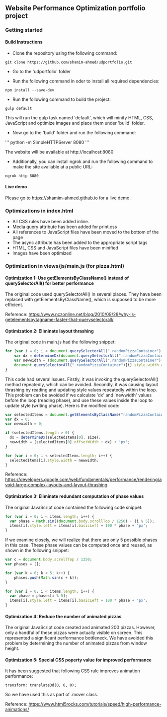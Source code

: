 ## Website Performance Optimization portfolio project

### Getting started
#### Build Instructions
- Clone the repository using the following command:

```
git clone https://github.com/shamim-ahmed/udportfolio.git
```

- Go to the 'udportfolio' folder

- Run the following command in oder to install all required dependencies:

```
npm install --save-dev
```

- Run the following command to build the project:

```
gulp default
```

This will run the gulp task named 'default', which will minify HTML, CSS, JavaScript and optimize images and place them under 'build'
folder.

- Now go to the 'build' folder and run the following command:

'''
python -m SimpleHTTPServer 8080
'''

The website will be available at http://localhost:8080

- Additionally, you can install ngrok and run the following command to make the site available at a public URL:

```
ngrok http 8080
```

#### Live demo

Please go to https://shamim-ahmed.github.io for a live demo.

### Optimizations in index.html

- All CSS rules have been added inline.
- Media query attribute has been added for print.css
- All references to JavaScript files have been moved to the bottom of the page
- The async attribute has been added to the appropriate script tags
- HTML, CSS and JavaScript files have been minified
- Images have been optimized

### Optimization in views/js/main.js (for pizza.html)

#### Optimization 1: Use getElementsByClassName() instead of querySelectorAll() for better performance
The original code used querySelectorAll() in several places. They have been replaced with getElementsByClassName(), which is supposed
to be more efficient.

Reference: https://www.nczonline.net/blog/2010/09/28/why-is-getelementsbytagname-faster-that-queryselectorall/

#### Optimization 2: Eliminate layout thrashing
The original code in main.js had the following snippet:

```javascript
for (var i = 0; i < document.querySelectorAll(".randomPizzaContainer").length; i++) {
    var dx = determineDx(document.querySelectorAll(".randomPizzaContainer")[i], size);
    var newwidth = (document.querySelectorAll(".randomPizzaContainer")[i].offsetWidth + dx) + 'px';
    document.querySelectorAll(".randomPizzaContainer")[i].style.width = newwidth;
}
```

This code had several issues. Firstly, it was invoking the querySelectorAll() method repeatedly, which can be avoided. Secondly, it was
causing layout thrashing by reading and updating style values repeatedly within the loop. This problem can be avoided if we calculate
'dx' and 'newwidth' values before the loop (reading phase), and use these values inside the loop to update style (writing phase). Here is
the modified code:

```javascript
var selectedItems = document.getElementsByClassName("randomPizzaContainer");
var dx = 0;
var newwidth = 0;

if (selectedItems.length > 0) {
  dx = determineDx(selectedItems[0], size);
  newwidth = (selectedItems[0].offsetWidth + dx) + 'px';
}

for (var i = 0; i < selectedItems.length; i++) {
  selectedItems[i].style.width = newwidth;
}
```
Reference: https://developers.google.com/web/fundamentals/performance/rendering/avoid-large-complex-layouts-and-layout-thrashing

#### Optimization 3: Eliminate redundant computation of phase values
The original JavaScript code contained the following code snippet:

```javascript
for (var i = 0; i < items.length; i++) {
  var phase = Math.sin((document.body.scrollTop / 1250) + (i % 5));
  items[i].style.left = items[i].basicLeft + 100 * phase + 'px';
}
```
If we examine closely, we will realize that there are only 5 possible phases in this case. These phase values can be computed once and reused, as shown in the following snippet:

```javascript
var c = document.body.scrollTop / 1250;
var phases = [];

for (var k = 0; k < 5; k++) {
    phases.push(Math.sin(c + k));
}

for (var i = 0; i < items.length; i++) {
  var phase = phases[i % 5];
  items[i].style.left = items[i].basicLeft + 100 * phase + 'px';
}
```

#### Optimization 4: Reduce the number of animated pizzas
The original JavaScript code created and animated 200 pizzas. However, only a handful of these pizzas were actually visible on screen. This represented a significant performance bottleneck. We have avoided this problem by determining the number of animated pizzas from window height.

#### Optimization 5: Special CSS poperty value for improved performance
It has been suggested that following CSS rule improves animation performance:

```
transform: translate3d(0, 0, 0);
```

So we have used this as part of .mover class.

Reference: https://www.html5rocks.com/tutorials/speed/high-performance-animations/
